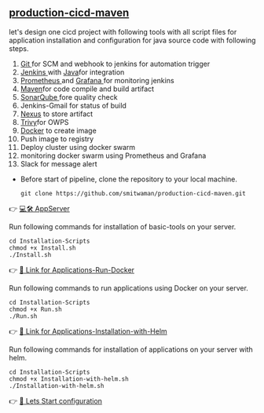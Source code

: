 ## [production-cicd-maven](https://github.com/smitwaman/production-cicd-maven.git)

let's design one cicd project with following tools with all script files for application installation and configuration for java source code with following steps.

1. [Git ](https://github.com/smitwaman/production-cicd-maven/blob/main/Installation-Scripts/Git.sh)for SCM and webhook to jenkins for automation trigger
2. [Jenkins ](https://github.com/smitwaman/production-cicd-maven/blob/main/Installation-Scripts/Jenkins.sh) with [Java](https://github.com/smitwaman/production-cicd-maven/blob/main/Installation-Scripts/Java.sh)for integration
3. [Prometheus ](https://github.com/smitwaman/production-cicd-maven/blob/main/Installation-Scripts/Prometheus.sh)and [Grafana ](https://github.com/smitwaman/production-cicd-maven/blob/main/Installation-Scripts/Grafana.sh)for monitoring jenkins
4. [Maven](https://github.com/smitwaman/production-cicd-maven/blob/main/Installation-Scripts/Maven.sh)for code compile and build artifact
5. [SonarQube ](https://github.com/smitwaman/production-cicd-maven/blob/main/Installation-Scripts/SonarQube.sh)fore quality check 
6. Jenkins-Gmail for status of build
7. [Nexus](https://github.com/smitwaman/production-cicd-maven/blob/main/Installation-Scripts/Nexus.sh) to store artifact
8. [Trivy](https://github.com/smitwaman/production-cicd-maven/blob/main/Installation-Scripts/Trivy.sh )for OWPS
9. [Docker](https://github.com/smitwaman/production-cicd-maven/blob/main/Installation-Scripts/Docker.sh) to create image
10. Push image to registry
11. Deploy cluster using docker swarm
12. monitoring docker swarm using Prometheus and Grafana
13. Slack for message alert

- Before start of pipeline, clone the repository to your local machine.

  ```
  git clone https://github.com/smitwaman/production-cicd-maven.git

  ```
 

 👉 [💻🛠️ AppServer](Stage-1-appserver.md)

 Run following commands for installation of basic-tools on your server.


   ```
cd Installation-Scripts
chmod +x Install.sh
./Install.sh

  ```


 👉 [🔗 Link for Applications-Run-Docker](https://github.com/smitwaman/production-cicd-maven/blob/main/Installation-Scripts/Run.sh)

 Run following commands to run applications using Docker on your server.
  ```
cd Installation-Scripts
chmod +x Run.sh
./Run.sh
  ```

 👉 [🔗 Link for Applications-Installation-with-Helm](https://github.com/smitwaman/production-cicd-maven/blob/main/Installation-Scripts/Installation-with-helm.sh)

 Run following commands for installation of applications on your server with helm.
  ```
cd Installation-Scripts
chmod +x Installation-with-helm.sh
./Installation-with-helm.sh
  ```

 👉 [🔗 Lets Start configuration](Outline.md)





